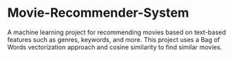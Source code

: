 # Movie-Recommender-System
A machine learning project for recommending movies based on text-based features such as genres, keywords, and more. This project uses a Bag of Words vectorization approach and cosine similarity to find similar movies.
